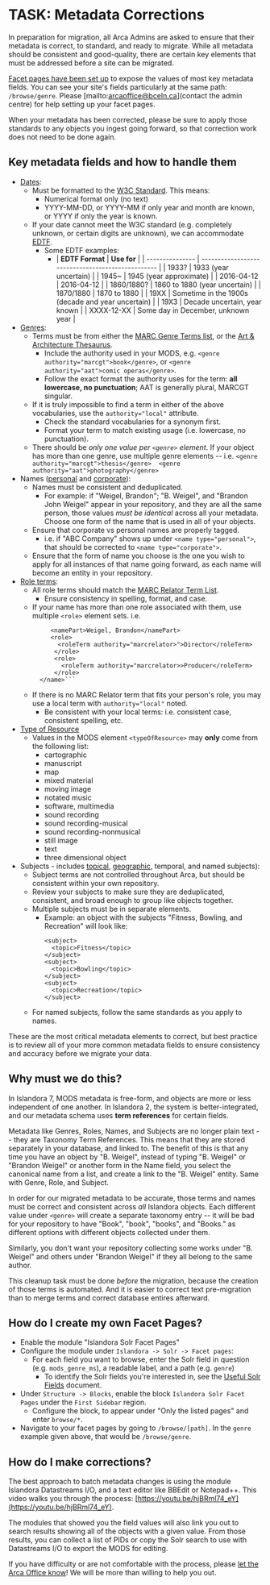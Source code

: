 # TASK: Metadata Corrections

In preparation for migration, all Arca Admins are asked to ensure that their metadata is correct, to standard, and ready to migrate. While all metadata should be consistent and good-quality, there are certain key elements that must be addressed before a site can be migrated.

[Facet pages have been set up](https://arcabc.ca/browse/genre) to expose the values of most key metadata fields. You can see your site's fields particularly at the same path: `/browse/genre`. Please [mailto:arcaoffice@bceln.ca](contact the admin centre) for help setting up your facet pages.

When your metadata has been corrected, please be sure to apply those standards to any objects you ingest going forward, so that correction work does not need to be done again.

## Key metadata fields and how to handle them

* [Dates](https://arcabc.ca/browse/date):
    * Must be formatted to the [W3C Standard](https://www.w3.org/TR/NOTE-datetime). This means:
        * Numerical format only (no text)
        * YYYY-MM-DD, or YYYY-MM if only year and month are known, or YYYY if only the year is known.
    * If your date cannot meet the W3C standard (e.g. completely unknown, or certain digits are unknown), we can accommodate [EDTF](https://www.loc.gov/standards/datetime/). 
        * Some EDTF examples:
            * | **EDTF Format** | **Use for**                                       |
            | --------------- | ------------------------------------------------- |
            | 1933?           | 1933 (year uncertain)                             |
            | 1945~           | 1945 (year approximate)                           |
            | 2016-04-12      | 2016-04-12                                        |
            | 1860/1880?      | 1860 to 1880 (year uncertain)                     |
            | 1870/1880       | 1870 to 1880                                      |
            | 19XX            | Sometime in the 1900s (decade and year uncertain) |
            | 19X3            | Decade uncertain, year known                      |
            | XXXX-12-XX      | Some day in December, unknown year                |
* [Genres](https://arcabc.ca/browse/genre):
    * Terms must be from either the [MARC Genre Terms list](https://www.loc.gov/standards/valuelist/marcgt.html), or the [Art & Architecture Thesaurus](https://www.getty.edu/research/tools/vocabularies/aat/).
        * Include the authority used in your MODS, e.g. `<genre authority="marcgt">book</genre>`, or `<genre authority="aat">comic operas</genre>`.
        * Follow the exact format the authority uses for the term: **all lowercase, no punctuation**; AAT is generally plural, MARCGT singular. 
    * If it is truly impossible to find a term in either of the above vocabularies, use the `authority="local"` attribute.
        * Check the standard vocabularies for a synonym first.
        * Format your term to match existing usage (i.e. lowercase, no punctuation).
    * There should be *only one value per `<genre>` element*. If your object has more than one genre, use multiple genre elements -- i.e. `<genre authority="marcgt">thesis</genre>  <genre authority="aat">photography</genre>`
* Names ([personal](https://arcabc.ca/browse/names_personal) and [corporate](https://arcabc.ca/browse/names_corporate)): 
    * Names must be consistent and deduplicated.
        * For example: if "Weigel, Brandon"; "B. Weigel", and "Brandon John Weigel" appear in your repository, and they are all the same person, those values *must be identical* across all your metadata. Choose one form of the name that is used in all of your objects.
    * Ensure that corporate vs personal names are properly tagged.
        * i.e. if "ABC Company" shows up under `<name type="personal">`, that should be corrected to `<name type="corporate">`.
    * Ensure that the form of name you choose is the one you wish to apply for all instances of that name going forward, as each name will become an entity in your repository.
*  [Role terms](https://arcabc.ca/browse/roles):
    * All role terms should match the [MARC Relator Term List](https://www.loc.gov/marc/relators/relaterm.html).
        * Ensure consistency in spelling, format, and case.
    * If your name has more than one role associated with them, use multiple `<role>` element sets. i.e.
        ```<name type="personal">
             <namePart>Weigel, Brandon</namePart>
             <role>
               <roleTerm authority="marcrelator>">Director</roleTerm>
              </role>
              <role>
                <roleTerm authority="marcrelator>>Producer</roleTerm>
              </role>
          </name>```  
    * If there is no MARC Relator term that fits your person's role, you may use a local term with `authority="local"` noted.
        * Be consistent with your local terms: i.e. consistent case, consistent spelling, etc.
*  [Type of Resource](https://arcabc.ca/browse/typeofresource)
    * Values in the MODS element `<typeOfResource>` may **only** come from the following list:
        * cartographic
        * manuscript
        * map
        * mixed material
        * moving image
        * notated music
        * software, multimedia
        * sound recording
        * sound recording-musical
        * sound recording-nonmusical
        * still image
        * text
        * three dimensional object
* Subjects - includes [topical](https://arcabc.ca/browse/subject), [geographic](https://arcabc.ca/browse/geographic), temporal, and named subjects):
    * Subject terms are not controlled throughout Arca, but should be consistent within your own repository.
    * Review your subjects to make sure they are deduplicated, consistent, and broad enough to group like objects together.
    * Multiple subjects must be in separate elements. 
        * Example: an object with the subjects "Fitness, Bowling, and Recreation" will look like:
          ```
          <subject>
            <topic>Fitness</topic>
          </subject>
          <subject>
            <topic>Bowling</topic>
          </subject>
          <subject>
            <topic>Recreation</topic>
          </subject>
          ```
    * For named subjects, follow the same standards as you apply to names.

These are the most critical metadata elements to correct, but best practice is to review all of your more common metadata fields to ensure consistency and accuracy before we migrate your data.

## Why must we do this?

In Islandora 7, MODS metadata is free-form, and objects are more or less independent of one another. In Islandora 2, the system is better-integrated, and our metadata schema uses **term references** for certain fields.

Metadata like Genres, Roles, Names, and Subjects are no longer plain text -- they are Taxonomy Term References. This means that they are stored separately in your database, and linked to. The benefit of this is that any time you have an object by "B. Weigel", instead of typing "B. Weigel" or "Brandon Weigel" or another form in the Name field, you select the canonical name from a list, and create a link to the "B. Weigel" entity. Same with Genre, Role, and Subject.

In order for our migrated metadata to be accurate, those terms and names must be correct and consistent across *all* Islandora objects. Each different value under `<genre>` will create a separate taxonomy entry -- it will be bad for your repository to have "Book", "book", "books", and "Books." as different options with different objects collected under them.

Similarly, you don't want your repository collecting some works under "B. Weigel" and others under "Brandon Weigel" if they all belong to the same author.

This cleanup task must be done *before* the migration, because the creation of those terms is automated. And it is easier to correct text pre-migration than to merge terms and correct database entires afterward.

## How do I create my own Facet Pages?

* Enable the module "Islandora Solr Facet Pages"
* Configure the module under `Islandora -> Solr -> Facet pages`:
    * For each field you want to browse, enter the Solr field in question (e.g. `mods_genre_ms`), a readable label, and a path (e.g. `genre`)
        *  To identify the Solr fields you're interested in, see the [Useful Solr Fields](https://docs.google.com/document/d/1SEU5nxGPJNXbQx3767Y4YoVzOSvoPtHHWO8Ux8rbllU/edit?usp=sharing) document.
* Under `Structure -> Blocks`, enable the block `Islandora Solr Facet Pages` under the `First Sidebar` region.
    * Configure the block, to appear under "Only the listed pages" and enter `browse/*`.
* Navigate to your facet pages by going to `/browse/[path]`. In the `genre` example given above, that would be `/browse/genre`.    

## How do I make corrections?

The best approach to batch metadata changes is using the module Islandora Datastreams I/O, and a text editor like BBEdit or Notepad++. This video walks you through the process: [https://youtu.be/hjBRml74_eY](https://youtu.be/hjBRml74_eY).

The modules that showed you the field values will also link you out to search results showing all of the objects with a given value. From those results, you can collect a list of PIDs or copy the Solr search to use with Datastreams I/O to export the MODS for editing.

If you have difficulty or are not comfortable with the process, please [let the Arca Office know](mailto:arcaoffice@bceln.ca)! We will be more than willing to help you out.
   